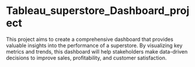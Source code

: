 # Tableau_superstore_Dashboard_project
  This project aims to create a comprehensive dashboard that provides valuable insights into the performance of a superstore. By visualizing key metrics and trends, this dashboard will help stakeholders make data-driven decisions to improve sales, profitability, and customer satisfaction.
